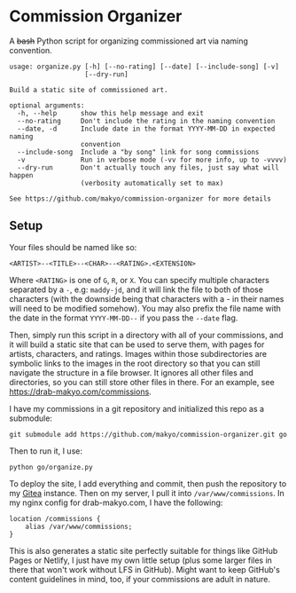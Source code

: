 # Commission Organizer

A ~~bash~~ Python script for organizing commissioned art via naming convention.

```
usage: organize.py [-h] [--no-rating] [--date] [--include-song] [-v]
                   [--dry-run]

Build a static site of commissioned art.

optional arguments:
  -h, --help      show this help message and exit
  --no-rating     Don't include the rating in the naming convention
  --date, -d      Include date in the format YYYY-MM-DD in expected naming
                  convention
  --include-song  Include a "by song" link for song commissions
  -v              Run in verbose mode (-vv for more info, up to -vvvv)
  --dry-run       Don't actually touch any files, just say what will happen
                  (verbosity automatically set to max)

See https://github.com/makyo/commission-organizer for more details
```

## Setup

Your files should be named like so:

    <ARTIST>--<TITLE>--<CHAR>--<RATING>.<EXTENSION>

Where `<RATING>` is one of `G`, `R`, or `X`. You can specify multiple characters separated by a `-`, e.g: `maddy-jd`, and it will link the file to both of those characters (with the downside being that characters with a - in their names will need to be modified somehow). You may also prefix the file name with the date in the format `YYYY-MM-DD--` if you pass the `--date` flag.

Then, simply run this script in a directory with all of your commissions, and it will build a static site that can be used to serve them, with pages for artists, characters, and ratings. Images within those subdirectories are symbolic links to the images in the root directory so that you can still navigate the structure in a file browser. It ignores all other files and directories, so you can still store other files in there. For an example, see <https://drab-makyo.com/commissions>.

I have my commissions in a git repository and initialized this repo as a submodule:

    git submodule add https://github.com/makyo/commission-organizer.git go

Then to run it, I use:

    python go/organize.py

To deploy the site, I add everything and commit, then push the repository to my [Gitea](https://gitea.com) instance. Then on my server, I pull it into `/var/www/commissions`. In my nginx config for drab-makyo.com, I have the following:

    location /commissions {
        alias /var/www/commissions;
    }

This is also generates a static site perfectly suitable for things like GitHub Pages or Netlify, I just have my own little setup (plus some larger files in there that won't work without LFS in GitHub). Might want to keep GitHub's content guidelines in mind, too, if your commissions are adult in nature.
